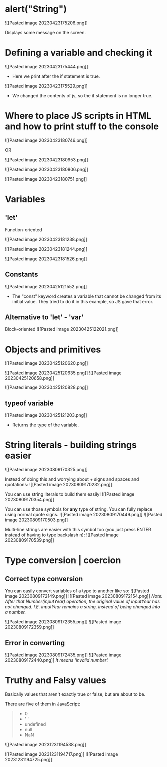 
# alert("String") 

![[Pasted image 20230423175206.png]]

Displays some message on the screen.

# Defining a variable and checking it

![[Pasted image 20230423175444.png]]
- Here we print after the if statement is true.


![[Pasted image 20230423175529.png]]
- We changed the contents of js, so the if statement is no longer true.

# Where to place JS scripts in HTML and how to print stuff to the console

![[Pasted image 20230423180746.png]]

OR

![[Pasted image 20230423180953.png]]

![[Pasted image 20230423180806.png]]

![[Pasted image 20230423180751.png]]


# Variables

## 'let'

Function-oriented

![[Pasted image 20230423181238.png]]


![[Pasted image 20230423181244.png]]

![[Pasted image 20230423181526.png]]

## Constants 

![[Pasted image 20230425121552.png]]
- The "const" keyword creates a variable that cannot be changed from its initial value. They tried to do it in this example, so JS gave that error.

## Alternative to 'let' - 'var'

Block-oriented
![[Pasted image 20230425122021.png]]


# Objects and primitives

![[Pasted image 20230425120620.png]]

![[Pasted image 20230425120635.png]]
![[Pasted image 20230425120658.png]]

![[Pasted image 20230425120828.png]]

## typeof variable

![[Pasted image 20230425121203.png]]
- Returns the type of the variable.


# String literals - building strings easier

![[Pasted image 20230809170325.png]]

Instead of doing this and worrying about + signs and spaces and quotations:
![[Pasted image 20230809170232.png]]

You can use string literals to build them easily!
![[Pasted image 20230809170354.png]]

You can use those symbols for **any** type of string. You can fully replace using normal quote signs.
![[Pasted image 20230809170449.png]]
![[Pasted image 20230809170503.png]]


Multi-line strings are easier with this symbol too (you just press ENTER instead of having to type backslash n):
![[Pasted image 20230809170539.png]]

# Type conversion | coercion

## Correct type conversion

You can easily convert variables of a type to another like so:
![[Pasted image 20230809172149.png]]
![[Pasted image 20230809172154.png]]
*Note: After that Number(inputYear) operation, the original value of inputYear has not changed. I.E. inputYear remains a string, instead of being changed into a number.*

![[Pasted image 20230809172355.png]]
![[Pasted image 20230809172359.png]]

## Error in converting

![[Pasted image 20230809172435.png]]
![[Pasted image 20230809172440.png]]
*It means 'invalid number'.*


# Truthy and Falsy values

Basically values that aren't exactly true or false, but are about to be.

There are five of them in JavaScript:

> - 0
> - ' '
> - undefined
> - null
> - NaN



![[Pasted image 20231231194538.png]]

![[Pasted image 20231231194717.png]]
![[Pasted image 20231231194725.png]]


